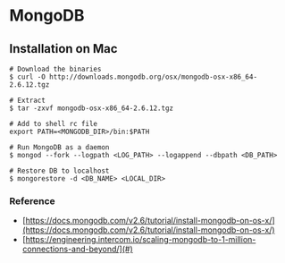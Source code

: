 # MongoDB

## Installation on Mac

```
# Download the binaries
$ curl -O http://downloads.mongodb.org/osx/mongodb-osx-x86_64-2.6.12.tgz

# Extract
$ tar -zxvf mongodb-osx-x86_64-2.6.12.tgz

# Add to shell rc file
export PATH=<MONGODB_DIR>/bin:$PATH

# Run MongoDB as a daemon
$ mongod --fork --logpath <LOG_PATH> --logappend --dbpath <DB_PATH>

# Restore DB to localhost
$ mongorestore -d <DB_NAME> <LOCAL_DIR>
```

### Reference

* [https://docs.mongodb.com/v2.6/tutorial/install-mongodb-on-os-x/](https://docs.mongodb.com/v2.6/tutorial/install-mongodb-on-os-x/)
* [https://engineering.intercom.io/scaling-mongodb-to-1-million-connections-and-beyond/](#)



